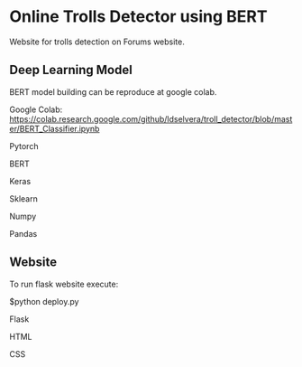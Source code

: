 # Online Trolls Detector using BERT
Website for trolls detection on Forums website.

## Deep Learning Model
BERT model building can be reproduce at google colab.

Google Colab: https://colab.research.google.com/github/ldselvera/troll_detector/blob/master/BERT_Classifier.ipynb

Pytorch

BERT

Keras

Sklearn

Numpy

Pandas

## Website

To run flask website execute:

$python deploy.py

Flask

HTML

CSS
